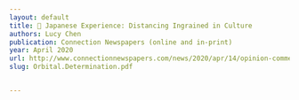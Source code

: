 ```yaml
---
layout: default
title: ‍🔬 Japanese Experience: Distancing Ingrained in Culture
authors: Lucy Chen
publication: Connection Newspapers (online and in-print)
year: April 2020
url: http://www.connectionnewspapers.com/news/2020/apr/14/opinion-commentary-japanese-experience-distancing-/
slug: Orbital.Determination.pdf


---
```

